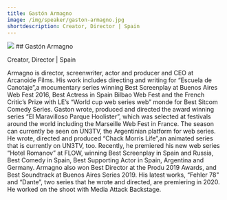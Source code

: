 ```yaml
---
title: Gastón Armagno
image: /img/speaker/gaston-armagno.jpg
shortdescription: Creator, Director | Spain
---
```

<img src="/img/speaker/gaston-armagno.jpg">
## Gastón Armagno

Creator, Director | Spain

Armagno is director, screenwriter, actor and producer and CEO at Arcanoide Films. His work includes directing and writing for “Escuela de Canotaje”,a mocumentary series winning Best Screenplay at Buenos Aires Web Fest 2016, Best Actress in Spain Bilbao Web Fest and the French Critic’s Prize with LE’s “World cup web series web” monde for Best Sitcom Comedy Series. Gaston wrote, produced and directed the award winning series “El Maravilloso Parque Hoolister”, which was selected at festivals around the world including the Marseille Web Fest in France. The season can currently be seen on UN3TV, the Argentinian platform for web series. He wrote, directed and produced “Chack Morris Life”,an animated series that is currently on UN3TV, too. Recently, he premiered his new web series “Hotel Romanov” at FLOW, winning Best Screenplay in Spain and Russia, Best Comedy in Spain, Best Supporting Actor in Spain, Argentina and Germany. Armagno also won Best Director at the Produ 2019 Awards, and Best Soundtrack at Buenos Aires Series 2019. His latest works, “Fehler 78" and “Dante”, two series that he wrote and directed, are premiering in 2020. He worked on the shoot with Media Attack Backstage.
